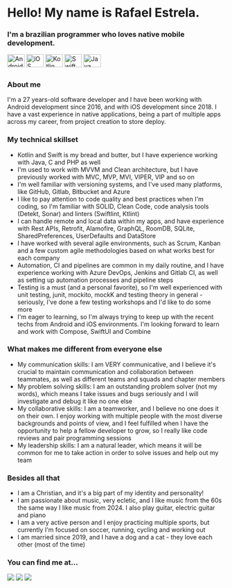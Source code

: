 # Hello! My name is Rafael Estrela.

### I'm a brazilian programmer who loves native mobile development.

<div style="display: inline_block">
  <img align="center" alt="Android icon" height="30" width="40" src="https://cdn.jsdelivr.net/gh/devicons/devicon@latest/icons/android/android-original.svg" />
  <img align="center" alt="iOS icon" height="30" width="40" src="https://cdn.jsdelivr.net/gh/devicons/devicon@latest/icons/apple/apple-original.svg" />
  <img align="center" alt="Kotlin icon" height="30" width="40" src="https://cdn.jsdelivr.net/gh/devicons/devicon@latest/icons/kotlin/kotlin-original.svg" />
  <img align="center" alt="Swift icon" height="30" width="40" src="https://cdn.jsdelivr.net/gh/devicons/devicon@latest/icons/swift/swift-original.svg" />
  <img align="center" alt="Java icon" height="30" width="40" src="https://cdn.jsdelivr.net/gh/devicons/devicon@latest/icons/java/java-original.svg" />
</div>

##

### About me

I'm a 27 years-old software developer and I have been working with Android development since 2016, and with iOS development since 2018. I have a vast experience in native applications, being a part of multiple apps across my career, from project creation to store deploy.

### My technical skillset

- Kotlin and Swift is my bread and butter, but I have experience working with Java, C and PHP as well
- I'm used to work with MVVM and Clean architecture, but I have previously worked with MVC, MVP, MVI, VIPER, VIP and so on
- I'm well familiar with versioning systems, and I've used many platforms, like GitHub, Gitlab, Bitbucket and Azure
- I like to pay attention to code quality and best practices when I'm coding, so I'm familiar with SOLID, Clean Code, code analysis tools (Detekt, Sonar) and linters (Swiftlint, Ktlint)
- I can handle remote and local data within my apps, and have experience with Rest APIs, Retrofit, Alamofire, GraphQL, RoomDB, SQLite, SharedPreferences, UserDefaults and DataStore
- I have worked with several agile environments, such as Scrum, Kanban and a few custom agile methodologies based on what works best for each company
- Automation, CI and pipelines are common in my daily routine, and I have experience working with Azure DevOps, Jenkins and Gitlab CI, as well as setting up automation processes and pipeline steps
- Testing is a must (and a personal favorite), so I'm well experienced with unit testing, junit, mockito, mockK and testing theory in general - seriously, I've done a few testing workshops and I'd like to do some more
- I'm eager to learning, so I'm always trying to keep up with the recent techs from Android and iOS environments. I'm looking forward to learn and work with Compose, SwiftUI and Combine

### What makes me different from everyone else

- My communication skills: I am VERY communicative, and I believe it's crucial to maintain communication and collaboration between teammates, as well as different teams and squads and chapter members
- My problem solving skills: I am an outstanding problem solver (not my words), which means I take issues and bugs seriously and I will investigate and debug it like no one else
- My collaborative skills: I am a teamworker, and I believe no one does it on their own. I enjoy working with multiple people with the most diverse backgrounds and points of view, and I feel fulfilled when I have the opportunity to help a fellow developer to grow, so I really like code reviews and pair programming sessions
- My leadership skills: I am a natural leader, which means it will be common for me to take action in order to solve issues and help out my team

### Besides all that

- I am a Christian, and it's a big part of my identity and personality!
- I am passionate about music, very ecletic, and I like music from the 60s the same way I like music from 2024. I also play guitar, electric guitar and piano
- I am a very active person and I enjoy practicing multiple sports, but currently I'm focused on soccer, running, cycling and working out
- I am married since 2019, and I have a dog and a cat - they love each other (most of the time)

### You can find me at...

<div>
<a href = "mailto:rcouto97@gmail.com"><img loading="lazy" src="https://img.shields.io/badge/Gmail-D14836?style=for-the-badge&logo=gmail&logoColor=white" target="_blank"></a>
<a href="https://www.linkedin.com/in/rafael-estrela" target="_blank"><img loading="lazy" src="https://img.shields.io/badge/-LinkedIn-%230077B5?style=for-the-badge&logo=linkedin&logoColor=white" target="_blank"></a>
<a href="https://wa.me/5551992152754" target="_blank"><img loading="lazy" src="https://img.shields.io/badge/WhatsApp-25D366?style=for-the-badge&logo=whatsapp&logoColor=white" target="_blank"></a>
</div>
